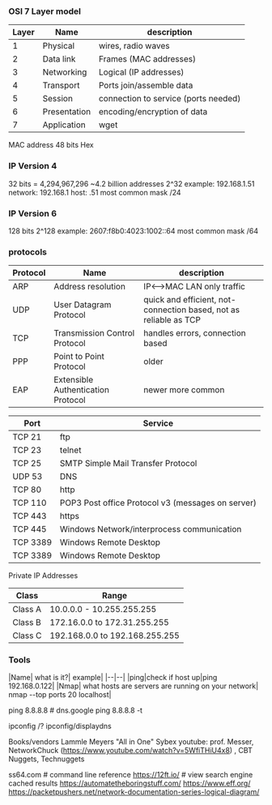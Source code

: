 
### OSI 7 Layer model

|Layer | Name | description |
|---|---|---|
|1 |Physical|wires, radio waves |
|2 |Data link| Frames (MAC addresses) |
|3 |Networking | Logical (IP addresses) |
|4 |Transport | Ports join/assemble data|
|5 |Session | connection to service (ports needed)|
|6 |Presentation|encoding/encryption of data|
|7 |Application | wget|



MAC address 48 bits Hex

### IP Version 4
32 bits = 4,294,967,296  ~4.2 billion addresses  2^32
example: 192.168.1.51  
network: 192.168.1
host: .51
most common mask /24

### IP Version 6
128 bits
2^128
example: 2607:f8b0:4023:1002::64
most common mask /64


### protocols

|Protocol | Name | description |
|---|---|---|
|ARP|Address resolution | IP<-->MAC  LAN only traffic|
|UDP|User Datagram Protocol| quick and efficient, not-connection based, not as reliable as TCP|
|TCP|Transmission Control Protocol| handles errors, connection based |
|PPP| Point to Point Protocol|older|
|EAP|Extensible Authentication Protocol|newer more common |


|Port | Service|
|---|---|
|TCP 21| ftp|
|TCP 23| telnet|
|TCP 25| SMTP Simple Mail Transfer Protocol|
|UDP 53|DNS|
|TCP 80| http|
|TCP 110| POP3 Post office Protocol v3 (messages on server) |
|TCP 443| https|
|TCP 445| Windows Network/interprocess communication|
|TCP 3389| Windows Remote Desktop|
|TCP 3389| Windows Remote Desktop|


Private IP Addresses

|Class|Range |
|--|--|
|Class A| 10.0.0.0 - 10.255.255.255|
|Class B| 172.16.0.0 to 172.31.255.255|
|Class C| 192.168.0.0 to 192.168.255.255|



### Tools
|Name| what is it?| example|
|--|--|
|ping|check if host up|ping 192.168.0.122|
|Nmap| what hosts are servers are running on your network| nmap --top ports 20 localhost|


ping 8.8.8.8  # dns.google
ping 8.8.8.8 -t  


ipconfig /?
ipconfig/displaydns

Books/vendors
Lammle
Meyers "All in One"
Sybex
youtube: prof. Messer, NetworkChuck (https://www.youtube.com/watch?v=5WfiTHiU4x8) , CBT Nuggets, Technuggets

ss64.com # command line reference
https://12ft.io/  # view search engine cached results
https://automatetheboringstuff.com/
https://www.eff.org/
https://packetpushers.net/network-documentation-series-logical-diagram/

